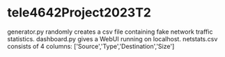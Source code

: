 # tele4642Project2023T2
generator.py randomly creates a csv file containing fake network traffic statistics.
dashboard.py gives a WebUI running on localhost.
netstats.csv consists of 4 columns: ['Source','Type','Destination','Size']
